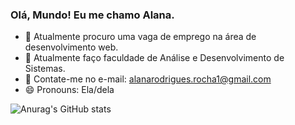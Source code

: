 ### Olá, Mundo! Eu me chamo Alana.

- 🔭 Atualmente procuro uma vaga de emprego na área de desenvolvimento web.
- 🌱 Atualmente faço faculdade de Análise e Desenvolvimento de Sistemas.
- 📩 Contate-me no e-mail: alanarodrigues.rocha1@gmail.com
- 😄 Pronouns: Ela/dela


![Anurag's GitHub stats](https://github-readme-stats.vercel.app/api?username=alana-rocha&show_icons=true&theme=radical)
